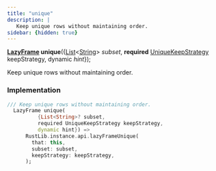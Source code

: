 ```yaml
---
title: "unique"
description: |
   Keep unique rows without maintaining order.
sidebar: {hidden: true}
---
```

<span class="dart-code"><strong>[LazyFrame] unique</strong>({<span class="nobr">[List]\<[String]> <i>subset</i></span>, <span class="nobr"><strong>required</strong> [UniqueKeepStrategy] keepStrategy</span>, <span class="nobr">dynamic <i>hint</i></span>});</span>

 Keep unique rows without maintaining order.
### Implementation
```dart
/// Keep unique rows without maintaining order.
  LazyFrame unique(
          {List<String>? subset,
          required UniqueKeepStrategy keepStrategy,
          dynamic hint}) =>
      RustLib.instance.api.lazyFrameUnique(
        that: this,
        subset: subset,
        keepStrategy: keepStrategy,
      );
```

[LazyFrame]: /reference/classes/lazyframe/
[String]: https://api.flutter.dev/flutter/dart-core/String-class.html
[List]: https://api.flutter.dev/flutter/dart-core/List-class.html
[UniqueKeepStrategy]: /reference/enums/uniquekeepstrategy/